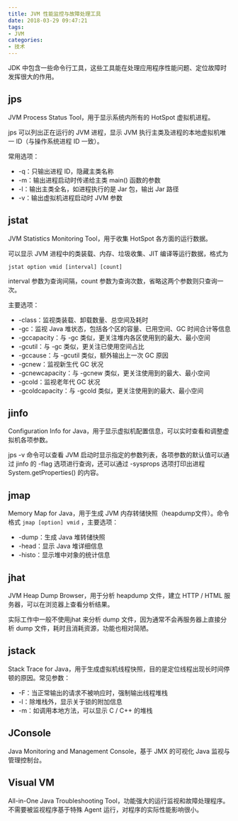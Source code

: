```yaml
---
title: JVM 性能监控与故障处理工具
date: 2018-03-29 09:47:21
tags:
- JVM
categories:
- 技术
---
```

JDK 中包含一些命令行工具，这些工具能在处理应用程序性能问题、定位故障时发挥很大的作用。



## jps

JVM Process Status Tool，用于显示系统内所有的 HotSpot 虚拟机进程。

jps 可以列出正在运行的 JVM 进程，显示 JVM 执行主类及进程的本地虚拟机唯一 ID（与操作系统进程 ID 一致）。

常用选项：

* -q：只输出进程 ID，隐藏主类名称
* -m：输出进程启动时传递给主类 main() 函数的参数
* -l：输出主类全名，如进程执行的是 Jar 包，输出 Jar 路径
* -v：输出虚拟机进程启动时 JVM 参数



<!--more-->



## jstat

JVM Statistics Monitoring Tool，用于收集 HotSpot 各方面的运行数据。

可以显示 JVM 进程中的类装载、内存、垃圾收集、JIT 编译等运行数据，格式为 

`jstat option vmid [interval] [count]`

interval 参数为查询间隔，count 参数为查询次数，省略这两个参数则只查询一次。

主要选项：

* -class：监视类装载、卸载数量、总空间及耗时
* -gc：监视 Java 堆状态，包括各个区的容量、已用空间、GC 时间合计等信息
* -gccapacity：与 -gc 类似，更关注堆内各区使用到的最大、最小空间
* -gcutil：与 -gc 类似，更关注已使用空间占比
* -gccause：与 -gcutil 类似，额外输出上一次 GC 原因
* -gcnew：监视新生代 GC 状况
* -gcnewcapacity：与 -gcnew 类似，更关注使用到的最大、最小空间
* -gcold：监视老年代 GC 状况
* -gcoldcapacity：与 -gcold 类似，更关注使用到的最大、最小空间





## jinfo

Configuration Info for Java，用于显示虚拟机配置信息，可以实时查看和调整虚拟机各项参数。

jps -v 命令可以查看 JVM 启动时显示指定的参数列表，各项参数的默认值可以通过 jinfo 的 -flag 选项进行查询，还可以通过 -sysprops 选项打印出进程 System.getProperties() 的内容。



## jmap

Memory Map for Java，用于生成 JVM 内存转储快照（heapdump文件）。命令格式 `jmap [option] vmid` ，主要选项：

* -dump：生成 Java 堆转储快照
* -head：显示 Java 堆详细信息
* -histo：显示堆中对象的统计信息





## jhat

JVM Heap Dump Browser，用于分析 heapdump 文件，建立 HTTP / HTML 服务器，可以在浏览器上查看分析结果。

实际工作中一般不使用jhat 来分析 dump 文件，因为通常不会再服务器上直接分析 dump 文件，耗时且消耗资源，功能也相对简陋。



## jstack

Stack Trace for Java，用于生成虚拟机线程快照，目的是定位线程出现长时间停顿的原因。常见参数：

* -F：当正常输出的请求不被响应时，强制输出线程堆栈
* -l：除堆栈外，显示关于锁的附加信息
* -m：如调用本地方法，可以显示 C / C++ 的堆栈




## JConsole

Java Monitoring and Management Console，基于 JMX 的可视化 Java 监视与管理控制台。



## Visual VM

All-in-One Java Troubleshooting Tool，功能强大的运行监视和故障处理程序。不需要被监视程序基于特殊 Agent 运行，对程序的实际性能影响很小。

